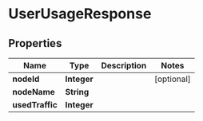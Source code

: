 # UserUsageResponse

## Properties
Name | Type | Description | Notes
------------ | ------------- | ------------- | -------------
**nodeId** | **Integer** |  |  [optional]
**nodeName** | **String** |  | 
**usedTraffic** | **Integer** |  | 
